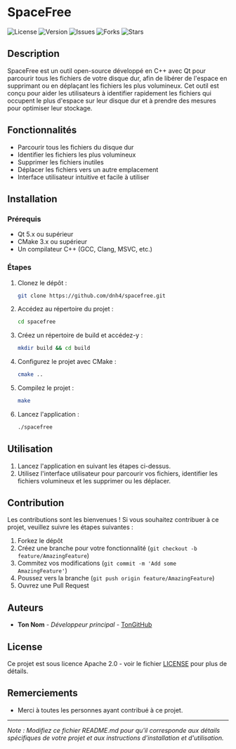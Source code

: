 # SpaceFree

![License](https://img.shields.io/github/license/dnh4/space_free)
![Version](https://img.shields.io/github/v/release/dnh4/space_free)
![Issues](https://img.shields.io/github/issues/dnh4/space_free)
![Forks](https://img.shields.io/github/forks/dnh4/space_free)
![Stars](https://img.shields.io/github/stars/dnh4/space_free)

## Description

SpaceFree est un outil open-source développé en C++ avec Qt pour parcourir tous les fichiers de votre disque dur, afin de libérer de l'espace en supprimant ou en déplaçant les fichiers les plus volumineux. Cet outil est conçu pour aider les utilisateurs à identifier rapidement les fichiers qui occupent le plus d'espace sur leur disque dur et à prendre des mesures pour optimiser leur stockage.

## Fonctionnalités

- Parcourir tous les fichiers du disque dur
- Identifier les fichiers les plus volumineux
- Supprimer les fichiers inutiles
- Déplacer les fichiers vers un autre emplacement
- Interface utilisateur intuitive et facile à utiliser

## Installation

### Prérequis

- Qt 5.x ou supérieur
- CMake 3.x ou supérieur
- Un compilateur C++ (GCC, Clang, MSVC, etc.)

### Étapes

1. Clonez le dépôt :
    ```bash
    git clone https://github.com/dnh4/spacefree.git
    ```
2. Accédez au répertoire du projet :
    ```bash
    cd spacefree
    ```
3. Créez un répertoire de build et accédez-y :
    ```bash
    mkdir build && cd build
    ```
4. Configurez le projet avec CMake :
    ```bash
    cmake ..
    ```
5. Compilez le projet :
    ```bash
    make
    ```
6. Lancez l'application :
    ```bash
    ./spacefree
    ```

## Utilisation

1. Lancez l'application en suivant les étapes ci-dessus.
2. Utilisez l'interface utilisateur pour parcourir vos fichiers, identifier les fichiers volumineux et les supprimer ou les déplacer.

## Contribution

Les contributions sont les bienvenues ! Si vous souhaitez contribuer à ce projet, veuillez suivre les étapes suivantes :

1. Forkez le dépôt
2. Créez une branche pour votre fonctionnalité (`git checkout -b feature/AmazingFeature`)
3. Commitez vos modifications (`git commit -m 'Add some AmazingFeature'`)
4. Poussez vers la branche (`git push origin feature/AmazingFeature`)
5. Ouvrez une Pull Request

## Auteurs

- **Ton Nom** - *Développeur principal* - [TonGitHub](https://github.com/dnh4)

## License

Ce projet est sous licence Apache 2.0 - voir le fichier [LICENSE](LICENSE) pour plus de détails.

## Remerciements

- Merci à toutes les personnes ayant contribué à ce projet.

---

*Note : Modifiez ce fichier README.md pour qu'il corresponde aux détails spécifiques de votre projet et aux instructions d'installation et d'utilisation.*
